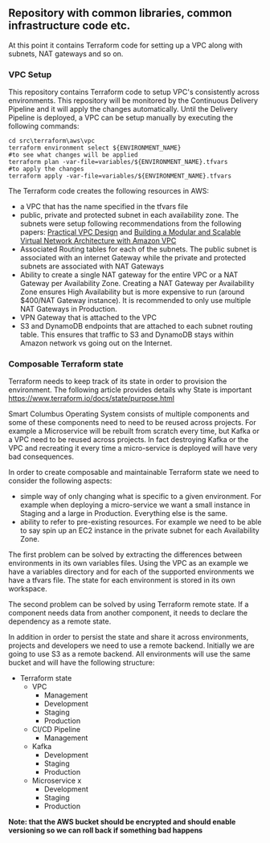 ## Repository with common libraries, common infrastructure code etc.

At this point it contains Terraform code for setting up a VPC along with subnets, NAT gateways and so on.

### VPC Setup
This repository contains Terraform code to setup VPC's consistently across environments. This repository will be monitored by the Continuous Delivery Pipeline and it will apply the changes automatically. Until the Delivery Pipeline is deployed, a VPC can be setup manually by executing the following commands:

```
cd src\terraform\aws\vpc
terraform environment select ${ENVIRONMENT_NAME}
#to see what changes will be applied
terraform plan -var-file=variables/${ENVIRONMENT_NAME}.tfvars
#to apply the changes
terraform apply -var-file=variables/${ENVIRONMENT_NAME}.tfvars
```

The Terraform code creates the following resources in AWS:
* a VPC that has the name specified in the tfvars file
* public, private and protected subnet in each availability zone. The subnets were setup following recommendations from the following papers: [Practical VPC Design]( https://medium.com/aws-activate-startup-blog/practical-vpc-design-8412e1a18dcc) and [Building a Modular and Scalable Virtual Network Architecture with Amazon VPC](https://docs.aws.amazon.com/quickstart/latest/vpc/architecture.html)
* Associated Routing tables for each of the subnets. The public subnet is associated with an internet Gateway while the private and protected subnets are associated with NAT Gateways
* Ability to create a single NAT gateway for the entire VPC or a NAT Gateway per Availability Zone. Creating a NAT Gateway per Availability Zone ensures High Availability but is more expensive to run (around $400/NAT Gateway instance). It is recommended to only use multiple NAT Gateways in Production.
* VPN Gateway that is attached to the VPC
* S3 and DynamoDB endpoints that are attached to each subnet routing table. This ensures that traffic to S3 and DynamoDB stays within Amazon network vs going out on the Internet.

### Composable Terraform state

Terraform needs to keep track of its state in order to provision the environment. The following article provides details why State is important  https://www.terraform.io/docs/state/purpose.html

Smart Columbus Operating System consists of multiple components and some of these components need to need to be reused across projects. For example a Microservice will be rebuilt from scratch every time, but Kafka or a VPC need to be reused across projects. In fact destroying Kafka or the VPC and recreating it every time a micro-service is deployed will have very bad consequences.

In order to create composable and maintainable Terraform state we need to consider the following aspects:
* simple way of only changing what is specific to a given environment. For example when deploying a micro-service we want a small instance in Staging and a large in Production. Everything else is the same.
* ability to refer to pre-existing resources. For example we need to be able to say spin up an EC2 instance in the private subnet for each Availability Zone.

The first problem can be solved by extracting the differences between environments in its own variables files. Using the VPC as an example we have a variables directory and for each of the supported environments we have a tfvars file. The state for each environment is stored in its own workspace.

The second problem can be solved by using Terraform remote state. If a component needs data from another component, it needs to declare the dependency as a remote state.

In addition in order to persist the state and share it across environments, projects and developers we need to use a remote backend. Initially we are going to use S3 as a remote backend. All environments will use the same bucket and will have the following structure:

* Terraform state
  * VPC
    * Management
    * Development
    * Staging
    * Production
  * CI/CD Pipeline
    * Management
  * Kafka
    * Development
    * Staging
    * Production
  * Microservice x
    * Development
    * Staging
    * Production

**Note: that the AWS bucket should be encrypted and should enable versioning so we can roll back if something bad happens**
